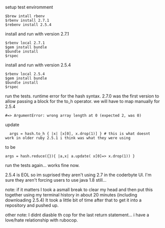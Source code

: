 setup test enviromment
```
$brew intall rbenv
$rbenv install 2.7.1
$rebenv install 2.5.4
```

install and run with version 2.7.1
```
$rbenv local 2.7.1
$gem install bundle
$bundle install
$rspec
```

install and run with version 2.5.4

```
$rbenv local 2.5.4
$gem install bundle
$bundle install
$rspec
```
run the tests. runtime error for the hash syntax. 2.7.0 was the first version to allow passing a block for the to_h operator. we will have to map manually for 2.5.4

```#=> ArgumentError: wrong array length at 0 (expected 2, was 0)```


update
```
  args = hash.to_h { |x| [x[0], x.drop(1)] } # this is what doesnt work in older ruby 2.5.1 i think was what they were using
```
to be
```
args = hash.reduce({}){ |a,x| a.update( x[0]=> x.drop(1)) } 
```

run the tests again... works fine now.

2.5.4 is EOL so im suprised they aren't using 2.7 in the coderbyte UI. I'm sure they aren't forcing users to use java 1.8 still...

note: if it matters I took a asmall break to clear my head and then put this together using my terminal history in about 20 minutes (including downloading 2.5.4) It took a little bit of time after that to get it into a repository and pushed up.

other note: I didnt diasble th cop for the last return statement... i have a love/hate relationship with rubocop.
